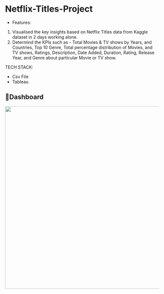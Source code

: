 # Netflix-Titles-Project

* Features:
1. Visualised the key insights based on Netflix Titles data from Kaggle dataset in 2 days working alone.
2. Determind the KPIs such as - Total Movies & TV shows by Years, and Countries, Top 10 Genre, Total percentage distribution of Movies, and TV shows, Ratings, Description, Date Added, Duration, Rating, Release Year, and Genre about particular Movie or TV show.


TECH STACK: 
- Csv File
- Tableau


📃Dashboard
---
<img src="https://github.com/reema08/Netflix-Titles-Project/assets/109653833/8e235afd-4575-46b5-8d57-faada2d6fa25" width="600" hight="800" />
